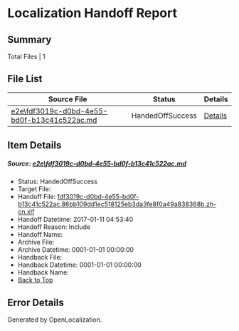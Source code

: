 # <a name='report-top'></a> Localization Handoff Report

## Summary
 Total Files | 1

## File List
 Source File | Status | Details 
 ----------- | ------ | ------- 
 [e2e\fdf3019c-d0bd-4e55-bd0f-b13c41c522ac.md](https://github.com/OpenLocalizationTestOrg/ol-test0/blob/09de98eb70376f8c6061d480a97a4d27706abc37/e2e/fdf3019c-d0bd-4e55-bd0f-b13c41c522ac.md) | HandedOffSuccess | [Details](#5ed01570f632e5e90da6a46a146802d504da89981)

## Item Details
##### <a name='5ed01570f632e5e90da6a46a146802d504da89981'></a> Source: [e2e\fdf3019c-d0bd-4e55-bd0f-b13c41c522ac.md](https://github.com/OpenLocalizationTestOrg/ol-test0/blob/09de98eb70376f8c6061d480a97a4d27706abc37/e2e/fdf3019c-d0bd-4e55-bd0f-b13c41c522ac.md)
* Status: HandedOffSuccess
* Target File: 
* Handoff File: [fdf3019c-d0bd-4e55-bd0f-b13c41c522ac.86bb109dd1ec518125eb3da3fe8f0a49a838368b.zh-cn.xlf](https://github.com/OpenLocalizationTestOrg/ol-test0-handoff/blob/676500897450ddf2a7968294da23a9f2c5ae09a0/ol-handoff/OpenLocalizationTestOrg/ol-test0-zhcn/shujia/ht/fdf3019c-d0bd-4e55-bd0f-b13c41c522ac.86bb109dd1ec518125eb3da3fe8f0a49a838368b.zh-cn.xlf)
* Handoff Datetime: 2017-01-11 04:53:40
* Handoff Reason: Include
* Handoff Name: 
* Archive File: 
* Archive Datetime: 0001-01-01 00:00:00
* Handback File: 
* Handback Datetime: 0001-01-01 00:00:00
* Handback Name: 
* [Back to Top](#report-top)


## Error Details

Generated by OpenLocalization.
